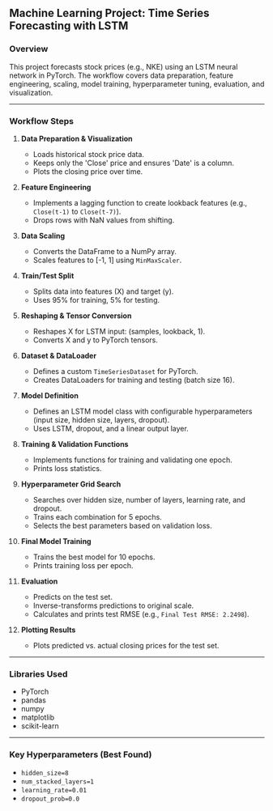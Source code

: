 ## Machine Learning Project: Time Series Forecasting with LSTM

### Overview
This project forecasts stock prices (e.g., NKE) using an LSTM neural network in PyTorch. The workflow covers data preparation, feature engineering, scaling, model training, hyperparameter tuning, evaluation, and visualization.

---

### Workflow Steps

1. **Data Preparation & Visualization**
   - Loads historical stock price data.
   - Keeps only the 'Close' price and ensures 'Date' is a column.
   - Plots the closing price over time.

2. **Feature Engineering**
   - Implements a lagging function to create lookback features (e.g., `Close(t-1)` to `Close(t-7)`).
   - Drops rows with NaN values from shifting.

3. **Data Scaling**
   - Converts the DataFrame to a NumPy array.
   - Scales features to [-1, 1] using `MinMaxScaler`.

4. **Train/Test Split**
   - Splits data into features (X) and target (y).
   - Uses 95% for training, 5% for testing.

5. **Reshaping & Tensor Conversion**
   - Reshapes X for LSTM input: (samples, lookback, 1).
   - Converts X and y to PyTorch tensors.

6. **Dataset & DataLoader**
   - Defines a custom `TimeSeriesDataset` for PyTorch.
   - Creates DataLoaders for training and testing (batch size 16).

7. **Model Definition**
   - Defines an LSTM model class with configurable hyperparameters (input size, hidden size, layers, dropout).
   - Uses LSTM, dropout, and a linear output layer.

8. **Training & Validation Functions**
   - Implements functions for training and validating one epoch.
   - Prints loss statistics.

9. **Hyperparameter Grid Search**
   - Searches over hidden size, number of layers, learning rate, and dropout.
   - Trains each combination for 5 epochs.
   - Selects the best parameters based on validation loss.

10. **Final Model Training**
    - Trains the best model for 10 epochs.
    - Prints training loss per epoch.

11. **Evaluation**
    - Predicts on the test set.
    - Inverse-transforms predictions to original scale.
    - Calculates and prints test RMSE (e.g., `Final Test RMSE: 2.2498`).

12. **Plotting Results**
    - Plots predicted vs. actual closing prices for the test set.

---

### Libraries Used
- PyTorch
- pandas
- numpy
- matplotlib
- scikit-learn

---

### Key Hyperparameters (Best Found)
- `hidden_size=8`
- `num_stacked_layers=1`
- `learning_rate=0.01`
- `dropout_prob=0.0`
